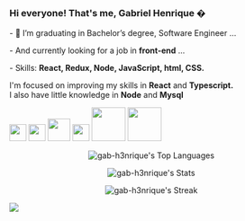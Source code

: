 ### Hi everyone! That's me, Gabriel Henrique �
<div align="left">
  <div>
    <p>- 🌱 I’m graduating in Bachelor’s degree, Software Engineer ...</p>
    <p>- And currently looking for a job in <strong>front-end</strong> ...</p>
    <p>- Skills: <strong> React, Redux, Node, JavaScript, html, CSS. </strong></p>
  </div>
  <div>
    <p>I'm focused on improving my skills in <strong>React</strong> and <strong>Typescript.</strong><br> I also have little knowledge in <strong>Node</strong> and <strong>Mysql</strong></>
    <p></p>
    <img height="30" width="30" src="https://cdn.jsdelivr.net/gh/devicons/devicon/icons/javascript/javascript-original.svg" />
    <img height="30" width="30" src="https://cdn.jsdelivr.net/gh/devicons/devicon/icons/typescript/typescript-original.svg" />
    <img height="40" width="40" src="https://cdn.jsdelivr.net/gh/devicons/devicon/icons/react/react-original-wordmark.svg" />
    <img height="30" width="30" src="https://cdn.jsdelivr.net/gh/devicons/devicon/icons/redux/redux-original.svg" />
    <img height="60" width="60" src="https://cdn.jsdelivr.net/gh/devicons/devicon/icons/nodejs/nodejs-original-wordmark.svg" />
    <img height="60" width="60" src="https://cdn.jsdelivr.net/gh/devicons/devicon/icons/mysql/mysql-original-wordmark.svg" />
  </div>
</div> 


<div align="center">
  
  ![gab-h3nrique's Top Languages](https://github-readme-stats.vercel.app/api/top-langs/?username=gab-h3nrique&theme=vue-dark&show_icons=true&hide_border=true&layout=compact)
  
![gab-h3nrique's Stats](https://github-readme-stats.vercel.app/api?username=gab-h3nrique&theme=vue-dark&show_icons=true&hide_border=true&count_private=true)

![gab-h3nrique's Streak](https://github-readme-streak-stats.herokuapp.com/?user=gab-h3nrique&theme=vue-dark&hide_border=true)

</div>


<div>
 <a style ="border-radius:20px" href="https://www.linkedin.com/in/gabriel-henrique-47ab76188" target="_blank"><img src="https://img.shields.io/badge/LinkedIn-0077B5?style=for-the-badge&logo=linkedin&logoColor=white" target="_blank"></a>
  
  
</div>
  
